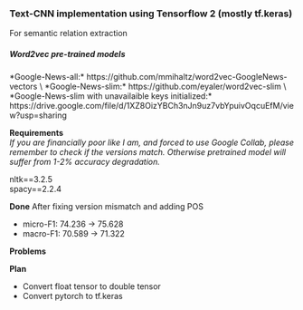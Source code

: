 <h3>Text-CNN implementation using Tensorflow 2 (mostly tf.keras) </h3> 
<p>For semantic relation extraction</p>

<h5>Word2vec pre-trained models</h5>
*Google-News-all:* https://github.com/mmihaltz/word2vec-GoogleNews-vectors \
*Google-News-slim:* https://github.com/eyaler/word2vec-slim \
*Google-News-slim with unavailaible keys initialized:* https://drive.google.com/file/d/1XZ8OizYBCh3nJn9uz7vbYpuivOqcuEfM/view?usp=sharing 


**Requirements** \
*If you are financially poor like I am, and forced to use Google Collab,
please remember to check if the versions match.
Otherwise pretrained model will suffer from 1-2% accuracy degradation.*

nltk==3.2.5 \
spacy==2.2.4

**Done** 
After fixing version mismatch and adding POS
- micro-F1: 74.236 -> 75.628
- macro-F1: 70.589 -> 71.322

**Problems**


**Plan**
- Convert float tensor to double tensor
- Convert pytorch to tf.keras
